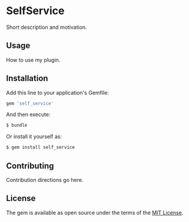 # SelfService
Short description and motivation.

## Usage
How to use my plugin.

## Installation
Add this line to your application's Gemfile:

```ruby
gem 'self_service'
```

And then execute:
```bash
$ bundle
```

Or install it yourself as:
```bash
$ gem install self_service
```

## Contributing
Contribution directions go here.

## License
The gem is available as open source under the terms of the [MIT License](https://opensource.org/licenses/MIT).
